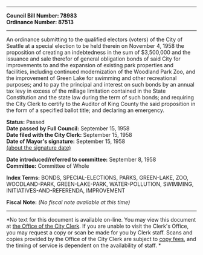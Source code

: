 * * * * *  
  
**Council Bill Number: [](#h0)[](#h2)78983**   
**Ordinance Number: 87513**  
  
* * * * *  
  
An ordinance submitting to the qualified electors (voters) of the City of Seattle at a special election to be held therein on November 4, 1958 the proposition of creating an indebtedness in the sum of $3,500,000 and the issuance and sale therefor of general obligation bonds of said City for improvements to and the expansion of existing park properties and facilities, including continued modernization of the Woodland Park Zoo, and the improvement of Green Lake for swimming and other recreational purposes; and to pay the principal and interest on such bonds by an annual tax levy in excess of the millage limitation contained in the State Constitution and the state law during the term of such bonds; and requiring the City Clerk to certify to the Auditor of King County the said proposition in the form of a specified ballot title; and declaring an emergency.  
  
**Status:** Passed   
**Date passed by Full Council:** September 15, 1958   
**Date filed with the City Clerk:** September 15, 1958   
**Date of Mayor's signature:** September 15, 1958   
[(about the signature date)](/~public/approvaldate.htm)   
  
  
**Date introduced/referred to committee:** September 8, 1958   
**Committee:** Committee of Whole   
  
**Index Terms:** BONDS, SPECIAL-ELECTIONS, PARKS, GREEN-LAKE, ZOO, WOODLAND-PARK, GREEN-LAKE-PARK, WATER-POLLUTION, SWIMMING, INITIATIVES-AND-REFERENDA, IMPROVEMENT  
  
**Fiscal Note:** *(No fiscal note available at this time)*  
  
* * * * *  
  
*No text for this document is available on-line. You may view this document at [the Office of the City Clerk](http://www.seattle.gov/leg/clerk/contactUs.htm). If you are unable to visit the Clerk's Office, you may request a copy or scan be made for you by Clerk staff. Scans and copies provided by the Office of the City Clerk are subject to [copy fees](http://clerk.seattle.gov/~public/clerkfees.htm), and the timing of service is dependent on the availability of staff. *  
  
  
